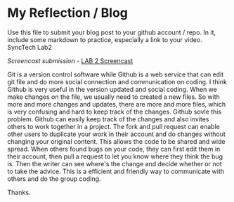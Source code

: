 # My Reflection / Blog
Use this file to submit your blog post to your github account / repo. In it, include some markdown to practice, especially a link to your video.
SyncTech
Lab2

*Screencast submission* - [LAB 2 Screencast](https://youtu.be/w66cyFJPbzo)

Git is a version control software while Github is a web service that can edit git file and do more social connection and communication on coding. I think Github is very useful in the version updated and social coding. When we make changes on the file, we usually need to created a new files. So with more and more changes and updates, there are more and more files, which is very confusing and hard to keep track of the changes. Github sovle this problem. Github can easily keep track of the changes and also invites others to work together in a project. The fork and pull request can enable other users to duplicate your work in their account and do changes without changing your original content. This allows the code to be shared and wide spread. When others found bugs on your code, they can first edit them in their account, then pull a request to let you know where they think the bug is. Then the writer can see where's the change and decide whether or not to take the advice. This is a efficient and friendly way to communicate with others and do the group coding.  

Thanks.
